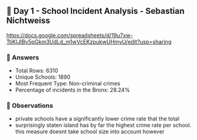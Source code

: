## 💠 Day 1 - School Incident Analysis - Sebastian Nichtweiss

https://docs.google.com/spreadsheets/d/19u7xw-TtiKlJIBv5pGkm3UdLd_m1wVcEKzpukwUHmyU/edit?usp=sharing

### 📮 Answers
- Total Rows: 6310
- Unique Schools: 1890
- Most Frequent Type: Non-criminal crimes
- Percentage of incidents in the Bronx: 28.24%

### 🧐 Observations
- private schools have a significantly lower crime rate that the total
- surprisingly staten island has by far the highest crime rate per school. this measure doesnt take school size into account however
